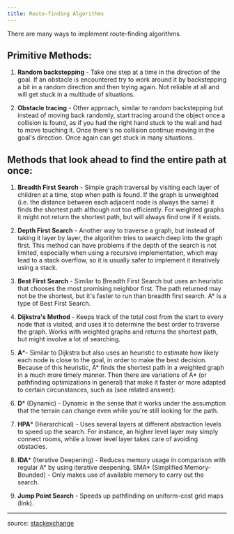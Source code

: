 ```yaml
---
title: Route-finding Algorithms
---
```



There are many ways to implement route-finding algorithms.
## Primitive Methods:

1. **Random backstepping** - Take one step at a time in the direction of the goal. If an obstacle is encountered try to work around it by backstepping a bit in a random direction and then trying again. Not reliable at all and will get stuck in a multitude of situations.

2. **Obstacle tracing** - Other approach, similar to random backstepping but instead of moving back randomly, start tracing around the object once a collision is found, as if you had the right hand stuck to the wall and had to move touching it. Once there's no collision continue moving in the goal's direction. Once again can get stuck in many situations.


## Methods that look ahead to find the entire path at once:
1. **Breadth First Search** - Simple graph traversal by visiting each layer of children at a time, stop when path is found. If the graph is unweighted (i.e. the distance between each adjacent node is always the same) it finds the shortest path although not too efficiently. For weighted graphs it might not return the shortest path, but will always find one if it exists.

2. **Depth First Search** - Another way to traverse a graph, but instead of taking it layer by layer, the algorithm tries to search deep into the graph first. This method can have problems if the depth of the search is not limited, especially when using a recursive implementation, which may lead to a stack overflow, so it is usually safer to implement it iteratively using a stack.

3. **Best First Search** - Similar to Breadth First Search but uses an heuristic that chooses the most promising neighbor first. The path returned may not be the shortest, but it's faster to run than breadth first search. A* is a type of Best First Search.

3. **Dijkstra's Method** - Keeps track of the total cost from the start to every node that is visited, and uses it to determine the best order to traverse the graph. Works with weighted graphs and returns the shortest path, but might involve a lot of searching.

4. **A**\*- Similar to Dijkstra but also uses an heuristic to estimate how likely each node is close to the goal, in order to make the best decision. Because of this heuristic, A* finds the shortest path in a weighted graph in a much more timely manner.
Then there are variations of A* (or pathfinding optimizations in general) that make it faster or more adapted to certain circunstances, such as (see related answer):

5. **D**\* (Dynamic) - Dynamic in the sense that it works under the assumption that the terrain can change even while you're still looking for the path.

7. **HPA**\* (Hierarchical) - Uses several layers at different abstraction levels to speed up the search. For instance, an higher level layer may simply connect rooms, while a lower level layer takes care of avoiding obstacles.

8. **IDA**\* (Iterative Deepening) - Reduces memory usage in comparison with regular A* by using iterative deepening.
SMA* (Simplified Memory-Bounded) - Only makes use of available memory to carry out the search.

9. **Jump Point Search** - Speeds up pathfinding on uniform-cost grid maps (link).

- - -

source: [stackexchange](http://gamedev.stackexchange.com/questions/28041/path-finding-algorithms)